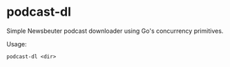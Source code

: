 # podcast-dl

Simple Newsbeuter podcast downloader using Go's concurrency primitives.

Usage:

    podcast-dl <dir>
